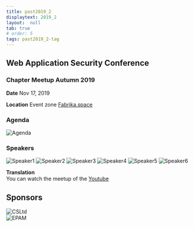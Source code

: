 ```yaml
---
title: past2019_2
displaytext: 2019_2
layout:  null
tab: true
# order: 5
tags: past2019_2-tag
---
```


## Web Application Security Conference

### Chapter Meetup Autumn 2019

**Date** Nov 17, 2019

**Location** Event zone [Fabrika.space](https://fabrika.space/)

### Agenda

![Agenda](assets/images/agenda.jpg "Agenda")

### Speakers

![Speaker1](assets/images/s1.jpg "Speaker1")
![Speaker2](assets/images/s2.jpg "Speaker2")
![Speaker3](assets/images/s3.jpg "Speaker3")
![Speaker4](assets/images/s4.jpg "Speaker4")
![Speaker5](assets/images/s5.jpg "Speaker5")
![Speaker6](assets/images/s6.jpg "Speaker6")

**Translation**  
You can watch the meetup of the [Youtube](https://www.youtube.com/watch?v=utNBJ7r007M&list=PL9SNXXIM4tGeXMazvrONdXrMrCWXma9dO)


## Sponsors

![CSLtd](assets/images/csltd.jpg "CSLtd")  
![EPAM](assets/images/epam.jpg "EPAM")
